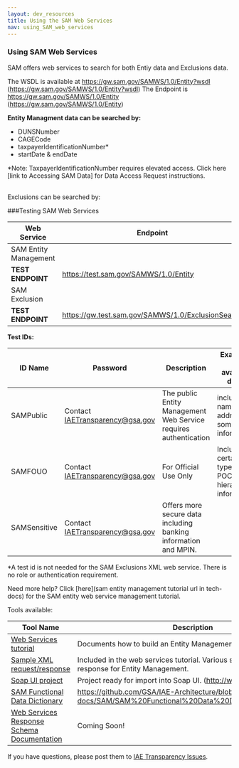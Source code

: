 ```yaml
---
layout: dev_resources
title: Using the SAM Web Services
nav: using_SAM_web_services
---
```

### Using SAM Web Services 
SAM offers web services to search for both Entiy data and Exclusions data.<br>

The WSDL is available at https://gw.sam.gov/SAMWS/1.0/Entity?wsdl (https://gw.sam.gov/SAMWS/1.0/Entity?wsdl)
The Endpoint is https://gw.sam.gov/SAMWS/1.0/Entity (https://gw.sam.gov/SAMWS/1.0/Entity)

<b>Entity Managment data can be searched by:</b><br>
* DUNSNumber<br>
* CAGECode<br>
* taxpayerIdentificationNumber*<br>
* startDate & endDate<br>



*Note: TaxpayerIdentificationNumber requires elevated access. Click here [link to Accessing SAM Data] for Data Access Request instructions.<br><br>



Exclusions can be searched by:



###Testing SAM Web Services

| Web Service | Endpoint |
|---|---|
| SAM Entity Management | |
| __TEST ENDPOINT__ | https://test.sam.gov/SAMWS/1.0/Entity |
| SAM Exclusion |  |
| __TEST ENDPOINT__ | https://gw.test.sam.gov/SAMWS/1.0/ExclusionSearch |


<b>Test IDs:</b>

| ID Name | Password | Description | Examples of available data*| 
|---|---|---|---|
| SAMPublic | Contact IAETransparency@gsa.gov | The public Entity Management Web Service requires authentication | includes: name, address, some POC information |
| SAMFOUO | Contact IAETransparency@gsa.gov | For Official Use Only | Includes certain types of POC and hierarchy information. |
| SAMSensitive | Contact IAETransparency@gsa.gov | Offers more secure data including banking information and MPIN. |

*A test id is not needed for the SAM Exclusions XML web service. There is no role or authentication requirement.
 
Need more help? Click [here](sam entity management tutorial url in tech-docs) for the SAM entity web service management tutorial.

Tools available:

| Tool Name | Description |
|---|---|
| [Web Services tutorial](https://github.com/GSA/IAE-Architecture/tree/master/as-is/tech-docs/SAM) | Documents how to build an Entity Management web service. |
| [Sample XML request/response]() | Included in the web services tutorial. Various sample request and response for Entity Management. |
| [Soap UI project]() | Project ready for import into Soap UI. (http://www.soapui.org/) |
| [SAM Functional Data Dictionary](https://github.com/GSA/IAE-Architecture/blob/master/as-is/tech-docs/SAM/SAM%20Functional%20Data%20Dictionary%20v4.0.pdf) | https://github.com/GSA/IAE-Architecture/blob/master/as-is/tech-docs/SAM/SAM%20Functional%20Data%20Dictionary%20v4.0.pdf |
| [Web Services Response Schema Documentation]() | Coming Soon! |

If you have questions, please post them to [IAE Transparency Issues](https://github.com/GSA/IAE-Architecture/issues).



